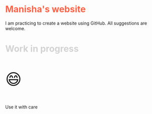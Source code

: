 
<html>

<h1 style="color:Tomato;"> Manisha's website </h1>

I am practicing to create a website using GitHub. All suggestions are welcome.


<body>
<h1 style="color:LightGrey;"> Work in progress </h1>
<p style="font-size:50px">&#128516;
<p> Use it with care </p>
</body>
</html>



